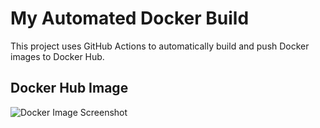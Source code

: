 # My Automated Docker Build

This project uses GitHub Actions to automatically build and push Docker images to Docker Hub.

## Docker Hub Image

![Docker Image Screenshot](path_to_screenshot)

